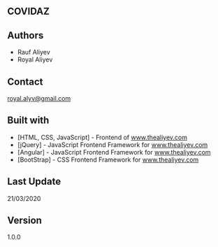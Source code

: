 ## COVIDAZ


## Authors

-   Rauf Aliyev
-   Royal Aliyev

## Contact

royal.alyv@gmail.com

## Built with

-   [HTML, CSS, JavaScript] - Frontend of www.thealiyev.com
-   [jQuery] - JavaScript Frontend Framework for www.thealiyev.com
-   [Angular] - JavaScript Frontend Framework for www.thealiyev.com
-   [BootStrap] - CSS Frontend Framework for www.thealiyev.com

## Last Update

21/03/2020

## Version

1.0.0
